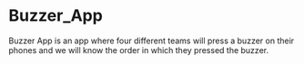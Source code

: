 # Buzzer_App

Buzzer App is an app where four different teams will press a buzzer on their phones and we will know the order in which they pressed the buzzer.

